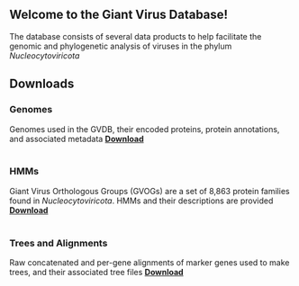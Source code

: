 ## Welcome to the Giant Virus Database!

The database consists of several data products to help facilitate the genomic and phylogenetic analysis of viruses in the phylum *Nucleocytoviricota*

## Downloads

### Genomes
Genomes used in the GVDB, their encoded proteins, protein annotations, and associated metadata [**Download**](https://zenodo.org/record/4730842#.yixcdiypaue)
<br/>
<br/>
    
### HMMs
Giant Virus Orthologous Groups (GVOGs) are a set of 8,863 protein families found in *Nucleocytoviricota*. HMMs and their descriptions are provided [**Download**](https://zenodo.org/record/4728209#.YIxCviYpAUE)
<br/>
<br/>

### Trees and Alignments
Raw concatenated and per-gene alignments of marker genes used to make trees, and their associated tree files [**Download**](https://zenodo.org/record/4730955#.YIxUYyYpAUE)
<br/>
<br/>


